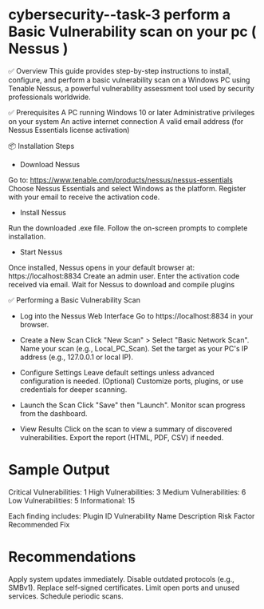 # cybersecurity--task-3 perform a Basic Vulnerability scan on your pc ( Nessus )

✅ Overview
This guide provides step-by-step instructions to install, configure, and perform a basic vulnerability scan on a Windows PC using Tenable Nessus, a powerful vulnerability assessment tool used by security professionals worldwide.

✅ Prerequisites
A PC running Windows 10 or later
Administrative privileges on your system
An active internet connection
A valid email address (for Nessus Essentials license activation)

📦 Installation Steps

* Download Nessus

Go to: https://www.tenable.com/products/nessus/nessus-essentials
Choose Nessus Essentials and select Windows as the platform.
Register with your email to receive the activation code.

* Install Nessus

Run the downloaded .exe file.
Follow the on-screen prompts to complete installation.

* Start Nessus

Once installed, Nessus opens in your default browser at: https://localhost:8834
Create an admin user.
Enter the activation code received via email.
Wait for Nessus to download and compile plugins 

✅ Performing a Basic Vulnerability Scan
 * Log into the Nessus Web Interface
Go to https://localhost:8834 in your browser.

* Create a New Scan
Click "New Scan" > Select "Basic Network Scan".
Name your scan (e.g., Local_PC_Scan).
Set the target as your PC's IP address (e.g., 127.0.0.1 or local IP).

* Configure Settings
Leave default settings unless advanced configuration is needed.
(Optional) Customize ports, plugins, or use credentials for deeper scanning.

* Launch the Scan
Click "Save" then "Launch".
Monitor scan progress from the dashboard.

* View Results
Click on the scan to view a summary of discovered vulnerabilities.
Export the report (HTML, PDF, CSV) if needed.

# Sample Output
Critical Vulnerabilities: 1
High Vulnerabilities: 3
Medium Vulnerabilities: 6
Low Vulnerabilities: 5
Informational: 15

Each finding includes:
Plugin ID
Vulnerability Name
Description
Risk Factor
Recommended Fix

# Recommendations
Apply system updates immediately.
Disable outdated protocols (e.g., SMBv1).
Replace self-signed certificates.
Limit open ports and unused services.
Schedule periodic scans.
